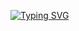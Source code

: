 <a href="https://git.io/typing-svg"><img src="https://readme-typing-svg.herokuapp.com?font=Platypi&pause=100&center=true&random=false&width=435&lines=Hi%2C+I+am+Akshay+Kolhe;a+MERN+Stack+Developer;Ready+to+enhance+User+Experience;Build+Responsive+Frontends;%26+Robust+Backends" alt="Typing SVG" /></a>
